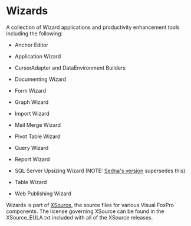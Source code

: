 # Wizards
A collection of Wizard applications and productivity enhancement tools including the following:

* Anchor Editor

* Application Wizard

* CursorAdapter and DataEnvironment Builders

* Documenting Wizard

* Form Wizard

* Graph Wizard

* Import Wizard

* Mail Merge Wizard

* Pivot Table Wizard

* Query Wizard

* Report Wizard

* SQL Server Upsizing Wizard (NOTE: [Sedna's version](https://github.com/UpsizingWizard) supersedes this)

* Table Wizard

* Web Publishing Wizard 

Wizards is part of [XSource](https://github.com/VFPX/XSource), the source files for various Visual FoxPro components. The license governing XSource can be found in the XSource_EULA.txt included with all of the XSource releases.
